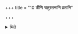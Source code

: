 +++
title = "10 त्रीणि चतुस्तनानि व्रतानि"

+++

<details><summary>थिते</summary>

त्रीणि चतुस्तनानि व्रतानि । त्रीणि त्रिस्तनानि । त्रीणि द्विस्तनानि । एकमेकस्तनम् १०
</details>
